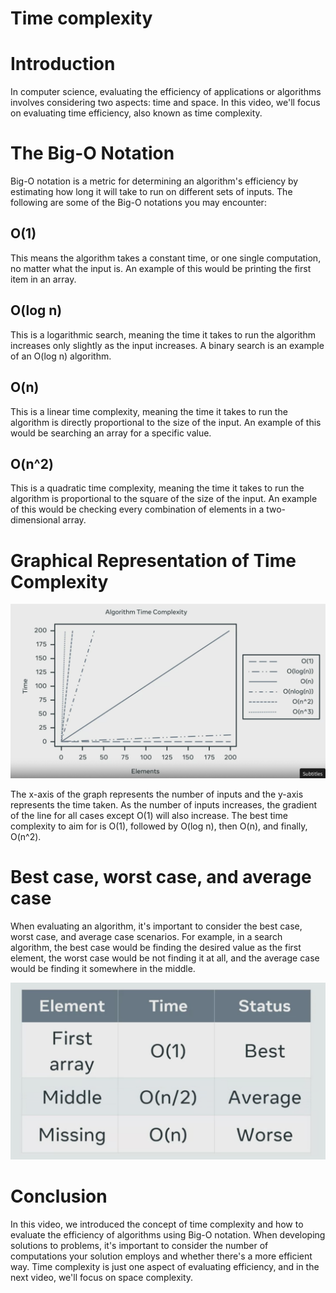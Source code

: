 # Time complexity

# Introduction

In computer science, evaluating the efficiency of applications or algorithms involves considering two aspects: time and space. In this video, we'll focus on evaluating time efficiency, also known as time complexity.

# The Big-O Notation

Big-O notation is a metric for determining an algorithm's efficiency by estimating how long it will take to run on different sets of inputs. The following are some of the Big-O notations you may encounter:

## O(1)

This means the algorithm takes a constant time, or one single computation, no matter what the input is. An example of this would be printing the first item in an array.

## O(log n)

This is a logarithmic search, meaning the time it takes to run the algorithm increases only slightly as the input increases. A binary search is an example of an O(log n) algorithm.

## O(n)

This is a linear time complexity, meaning the time it takes to run the algorithm is directly proportional to the size of the input. An example of this would be searching an array for a specific value.

## O(n^2)

This is a quadratic time complexity, meaning the time it takes to run the algorithm is proportional to the square of the size of the input. An example of this would be checking every combination of elements in a two-dimensional array.

# Graphical Representation of Time Complexity

![Screenshot 2023-02-11 at 12.08.45 PM.png](Time%20complexity%207601e44b7df347b1856c6ef89176cd5b/Screenshot_2023-02-11_at_12.08.45_PM.png)

The x-axis of the graph represents the number of inputs and the y-axis represents the time taken. As the number of inputs increases, the gradient of the line for all cases except O(1) will also increase. The best time complexity to aim for is O(1), followed by O(log n), then O(n), and finally, O(n^2).

# Best case, worst case, and average case

When evaluating an algorithm, it's important to consider the best case, worst case, and average case scenarios. For example, in a search algorithm, the best case would be finding the desired value as the first element, the worst case would be not finding it at all, and the average case would be finding it somewhere in the middle.

![Screenshot 2023-02-11 at 12.09.52 PM.png](Time%20complexity%207601e44b7df347b1856c6ef89176cd5b/Screenshot_2023-02-11_at_12.09.52_PM.png)

# Conclusion

In this video, we introduced the concept of time complexity and how to evaluate the efficiency of algorithms using Big-O notation. When developing solutions to problems, it's important to consider the number of computations your solution employs and whether there's a more efficient way. Time complexity is just one aspect of evaluating efficiency, and in the next video, we'll focus on space complexity.